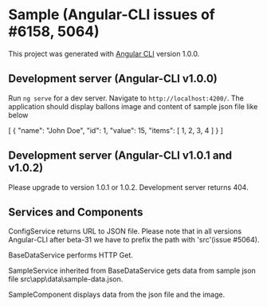 # Sample (Angular-CLI issues of #6158, 5064)

This project was generated with [Angular CLI](https://github.com/angular/angular-cli) version 1.0.0.

## Development server (Angular-CLI v1.0.0)

Run `ng serve` for a dev server. Navigate to `http://localhost:4200/`. The application should display ballons image and content of sample json file like below

[ { "name": "John Doe", "id": 1, "value": 15, "items": [ 1, 2, 3, 4 ] } ]

## Development server (Angular-CLI v1.0.1 and v1.0.2)

Please upgrade to version 1.0.1 or 1.0.2. Development server returns 404.

## Services and Components

ConfigService returns URL to JSON file. Please note that in all versions Angular-CLI after beta-31 we have to prefix the path with 'src'(issue #5064).

BaseDataService performs HTTP Get.

SampleService inherited from BaseDataService gets data from sample json file src\app\data\sample-data.json.

SampleComponent displays data from the json file and the image.

